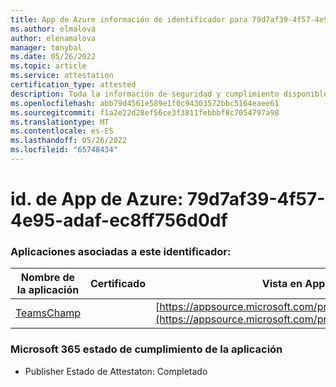 ```yaml
---
title: App de Azure información de identificador para 79d7af39-4f57-4e95-adaf-ec8ff756d0df
ms.author: elmalova
author: elenamalova
manager: tonybal
ms.date: 05/26/2022
ms.topic: article
ms.service: attestation
certification_type: attested
description: Toda la información de seguridad y cumplimiento disponible para 79d7af39-4f57-4e95-adaf-ec8ff756d0df.
ms.openlocfilehash: abb79d4561e589e1f0c94303572bbc5164eaee61
ms.sourcegitcommit: f1a2e22d28ef56ce3f3811febbbf8c7054797a98
ms.translationtype: MT
ms.contentlocale: es-ES
ms.lasthandoff: 05/26/2022
ms.locfileid: "65748434"
---
```

# <a name="azure-app-id-79d7af39-4f57-4e95-adaf-ec8ff756d0df"></a>id. de App de Azure: 79d7af39-4f57-4e95-adaf-ec8ff756d0df


### <a name="apps-associated-with-this-id"></a>Aplicaciones asociadas a este identificador:
| **Nombre de la aplicación** | **Certificado** | **Vista en AppSource** |
|--------------|---------------|-----------------------|
| [TeamsChamp](../forward/WA200001487.md) |  | [https://appsource.microsoft.com/product/office/WA200001487](https://appsource.microsoft.com/product/office/WA200001487) |

### <a name="microsoft-365-app-compliance-status"></a>Microsoft 365 estado de cumplimiento de la aplicación
- Publisher Estado de Attestaton: Completado
